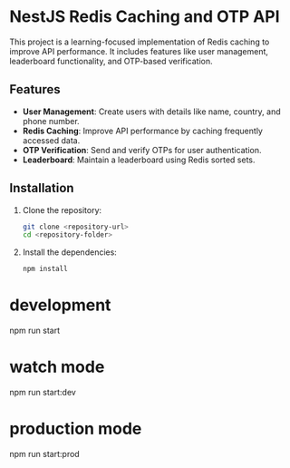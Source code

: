 # NestJS Redis Caching and OTP API

This project is a learning-focused implementation of Redis caching to improve API performance. It includes features like user management, leaderboard functionality, and OTP-based verification.

## Features

- **User Management**: Create users with details like name, country, and phone number.
- **Redis Caching**: Improve API performance by caching frequently accessed data.
- **OTP Verification**: Send and verify OTPs for user authentication.
- **Leaderboard**: Maintain a leaderboard using Redis sorted sets.

## Installation

1. Clone the repository:
   ```bash
   git clone <repository-url>
   cd <repository-folder>
   ```

2. Install the dependencies:
   ```bash
   npm install
   ```

# development
npm run start

# watch mode
npm run start:dev

# production mode
npm run start:prod

